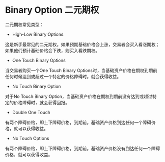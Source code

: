# Binary Option 二元期权

二元期权常见类型：

- High-Low Binary Options

这是新手最常见的二元期权。如果预期基础价格会上涨，交易者会买入看涨期权；如果他们预计基础价格会下跌，则买入看跌期权。

- One Touch Binary Options

当交易者购买一个One Touch Binary Options时，当基础资产价格在期权到期前任何时候达到或超过一个特定的价格障碍时，就会获得收益。

- No Touch Binary Option

对于No Touch Binary Option，当基础资产价格在期权到期前没有达到或超过特定的价格障碍时，就会获得回报。

- Double One Touch

有两个障碍价格，即上下障碍价格，到期前，基础资产价格到达任何一个障碍价格，就可以获得收益。

- No Touch Options

有两个障碍价格，即上下障碍价格，到期前，基础资产价格没有到达任何一个障碍价格，就可以获得收益。